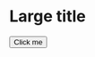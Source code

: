 <div class="pf-c-card">
  <div class="pf-c-card__body pf-l-level">
    <h1 class="pf-c-title pf-m-xl">
      Large title
    </h1>
    <button class="pf-c-button pf-m-primary">
      Click me
    </button>
  </div>
</div>
